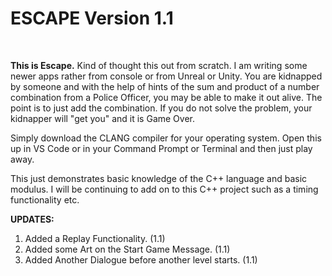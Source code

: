 <h1>ESCAPE Version 1.1</h1><br />


<b>This is Escape.</b> Kind of thought this out from scratch. I am writing some newer apps rather from console or from Unreal or Unity. You are kidnapped by someone and with the help of hints of the sum and product of a number combination from a Police Officer, you may be able to make it out alive. The point is to just add the combination. If you do not solve the problem, your kidnapper will "get you" and it is Game Over.

Simply download the CLANG compiler for your operating system. Open this up in VS Code or in your Command Prompt or Terminal and then just play away. 

This just demonstrates basic knowledge of the C++ language and basic modulus. I will be continuing to add on to this C++ project such as a timing functionality etc. 

<b>UPDATES:</b>
1. Added a Replay Functionality. (1.1)
2. Added some Art on the Start Game Message. (1.1)
3. Added Another Dialogue before another level starts. (1.1)
